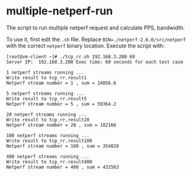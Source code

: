 # multiple-netperf-run
The script to run multiple netperf request and calculate PPS, bandwidth.

To use it, first edit the `.sh` file. Replace `BIN=./netperf-2.6.0/src/netperf` with the correct `netperf` binary location. Execute the script with:
```
[root@vm-client ~]# ./tcp_rr.sh 192.168.3.200 60
Server IP:  192.168.3.200 Exec time: 60 seconds for each test case

1 netperf streams running ...
Write result to tcp_rr.result1
Netperf stream number = 1 , sum = 14056.6

5 netperf streams running ...
Write result to tcp_rr.result5
Netperf stream number = 5 , sum = 59364.2

20 netperf streams running ...
Write result to tcp_rr.result20
Netperf stream number = 20 , sum = 182166

100 netperf streams running ...
Write result to tcp_rr.result100
Netperf stream number = 100 , sum = 354820

400 netperf streams running ...
Write result to tcp_rr.result400
Netperf stream number = 400 , sum = 432563
```
